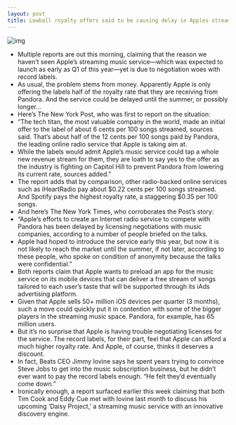```yaml
---
layout: post
title: Lowball royalty offers said to be causing delay in Apples streaming music service
---
```

![img](http://media.idownloadblog.com/wp-content/uploads/2013/03/Post-iradio-graphic.jpg)
* Multiple reports are out this morning, claiming that the reason we haven’t seen Apple’s streaming music service—which was expected to launch as early as Q1 of this year—yet is due to negotiation woes with record labels.
* As usual, the problem stems from money. Apparently Apple is only offering the labels half of the royalty rate that they are receiving from Pandora. And the service could be delayed until the summer, or possibly longer…
* Here’s The New York Post, who was first to report on the situation:
* “The tech titan, the most valuable company in the world, made an initial offer to the label of about 6 cents per 100 songs streamed, sources said. That’s about half of the 12 cents per 100 songs paid by Pandora, the leading online radio service that Apple is taking aim at.
* While the labels would admit Apple’s music service could tap a whole new revenue stream for them, they are loath to say yes to the offer as the industry is fighting on Capitol Hill to prevent Pandora from lowering its current rate, sources added.”
* The report adds that by comparison, other radio-backed online services such as iHeartRadio pay about $0.22 cents per 100 songs streamed. And Spotify pays the highest royalty rate, a staggering $0.35 per 100 songs.
* And here’s The New York Times, who corroborates the Post’s story:
* “Apple’s efforts to create an Internet radio service to compete with Pandora has been delayed by licensing negotiations with music companies, according to a number of people briefed on the talks.
* Apple had hoped to introduce the service early this year, but now it is not likely to reach the market until the summer, if not later, according to these people, who spoke on condition of anonymity because the talks were confidential.”
* Both reports claim that Apple wants to preload an app for the music service on its mobile devices that can deliver a free stream of songs tailored to each user’s taste that will be supported through its iAds advertising platform.
* Given that Apple sells 50+ million iOS devices per quarter (3 months), such a move could quickly put it in contention with some of the bigger players in the streaming music space. Pandora, for example, has 65 million users.
* But it’s no surprise that Apple is having trouble negotiating licenses for the service. The record labels, for their part, feel that Apple can afford a much higher royalty rate. And Apple, of course, thinks it deserves a discount.
* In fact, Beats CEO Jimmy Iovine says he spent years trying to convince Steve Jobs to get into the music subscription business, but he didn’t ever want to pay the record labels enough. “He felt they’d eventually come down.”
* Ironically enough, a report surfaced earlier this week claiming that both Tim Cook and Eddy Cue met with Iovine last month to discuss his upcoming ‘Daisy Project,’ a streaming music service with an innovative discovery engine.

